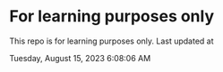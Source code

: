 # For learning purposes only
This repo is for learning purposes only.
Last updated at

Tuesday, August 15, 2023 6:08:06 AM

